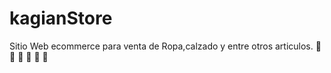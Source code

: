 # kagianStore

Sitio Web ecommerce para venta de Ropa,calzado y entre otros articulos. 👠 👕 👔 👗 🎽 👖 
